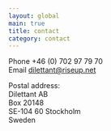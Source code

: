 ```yaml
---
layout: global
main: true
title: contact
category: contact
---
```


Phone +46 (0) 702 97 79 70  
Email <dilettant@riseup.net>  

Postal address:   
Dilettant AB   
Box 20148   
SE-104 60 Stockholm   
Sweden   